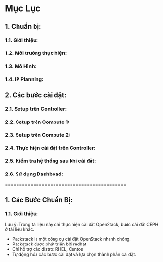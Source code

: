 #                                                    Mục Lục
## 1. Chuẩn bị:
### 1.1. Giới thiệu:
### 1.2. Môi trường thực hiện:
### 1.3. Mô Hình:
### 1.4. IP Planning:
## 2. Các bước cài đặt:
### 2.1. Setup trên Controller:
### 2.2. Setup trên Compute 1:
### 2.3. Setup trên Compute 2:
### 2.4. Thực hiện cài đặt trên Controller:
### 2.5. Kiểm tra hệ thống sau khi cài đặt:
### 2.6. Sử dụng Dashboad:
===========================================

## 1. Các Bước Chuẩn Bị:
### 1.1. Giới thiệu:
Lưu ý: Trong tài liệu này chỉ thực hiện cài đặt OpenStack, bước cài đặt CEPH ở tài liệu khác.
- Packstack là một công cụ cài đặt OpenStack nhanh chóng.
- Packstack được phát triển bởi redhat
- Chỉ hỗ trợ các distro: RHEL, Centos
- Tự động hóa các bước cài đặt và lựa chọn thành phần cài đặt.